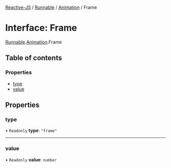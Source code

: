 [Reactive-JS](../README.md) / [Runnable](../modules/Runnable.md) / [Animation](../modules/Runnable.Animation.md) / Frame

# Interface: Frame

[Runnable](../modules/Runnable.md).[Animation](../modules/Runnable.Animation.md).Frame

## Table of contents

### Properties

- [type](Runnable.Animation.Frame.md#type)
- [value](Runnable.Animation.Frame.md#value)

## Properties

### type

• `Readonly` **type**: ``"frame"``

___

### value

• `Readonly` **value**: `number`

